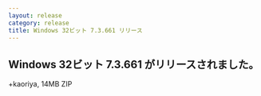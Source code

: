 ```yaml
---
layout: release
category: release
title: Windows 32ビット 7.3.661 リリース
---
```


Windows 32ビット 7.3.661 がリリースされました。
-------------------------------------------------------

+kaoriya, 14MB ZIP
